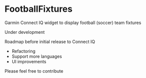 # FootballFixtures
Garmin Connect IQ widget to display football (soccer) team fixtures

Under development

Roadmap before initial release to Connect IQ
- Refactoring
- Support more languages
- UI improvements

Please feel free to contribute

